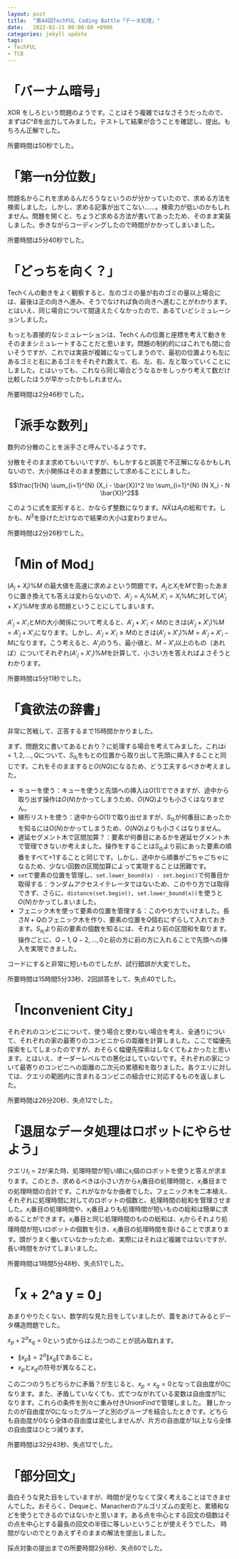 ```yaml
---
layout: post
title:  "第44回TechFUL Coding Battle「データ処理」"
date:   2022-02-21 00:00:00 +0900
categories: jekyll update
tags:
- TechFUL
- TCB
---
```


# 「バーナム暗号」

XOR をしろという問題のようです。ことはそう複雑ではなさそうだったので、まずは$C\text{\textasciicircum}B$を出力してみました。テストして結果が合うことを確認し、提出。もちろん正解でした。

所要時間は50秒でした。

# 「第一n分位数」

問題名からこれを求めるんだろうなというのが分かっていたので、求める方法を検索しました。しかし、求める記事が出てこない……。検索力が低いのかもしれません。問題を開くと、ちょうど求める方法が書いてあったため、そのまま実装しました。歩きながらコーディングしたので時間がかかってしまいました。

所要時間は5分40秒でした。

# 「どっちを向く？」

Techくんの動きをよく観察すると、左のゴミの量が右のゴミの量以上場合には、最後は正の向きへ進み、そうでなければ負の向きへ進むことがわかります。とはいえ、同じ場合について間違えたくなかったので、あるていどシミュレーションしました。

もっとも直接的なシミュレーションは、Techくんの位置と座標を考えて動きをそのままシミュレートすることだと思います。問題の制約的にはこれでも間に合いそうですが、これでは実装が複雑になってしまうので、最初の位置よりも左にあるゴミと右にあるゴミをそれぞれ数えて、右、左、右、左と取っていくことにしました。とはいっても、これなら同じ場合どうなるかをしっかり考えて数だけ比較したほうが早かったかもしれません。

所要時間は2分46秒でした。

# 「派手な数列」

数列の分散のことを派手さと呼んでいるようです。

分散をそのまま求めてもいいですが、もしかすると誤差で不正解になるかもしれないので、大小関係はそのまま整数にして求めることにしました。

```math
\frac{1}{N} \sum_{i=1}^{N} (X_i - \bar{X})^2 \to \sum_{i=1}^{N} (N X_i - N \bar{X})^2
```

このように式を変形すると、かならず整数になります。$N\bar X$は$A_i$の総和です。しかも、$N^3$を掛けただけなので結果の大小は変わりません。

所要時間は2分26秒でした。

# 「Min of Mod」

$(A_j + X_i) \% M$ の最大値を高速に求めよという問題です。$A_j$と$X_i$を$M$で割ったあまりに置き換えても答えは変わらないので、$A'_j = A_j \% M, X'_i = X_i \% M$に対して$(A'_j + X'_i) \% M$を求める問題ということにしてしまいます。

$A'_j + X'_i$と$M$の大小関係について考えると、$A'_j + X'_i < M$のときは$(A'_j + X'_i) \% M = A'_j + X'_i$になります。しかし、$A'_j + X'_i \ge M$のときは$(A'_j + X'_i) \% M = A'_j + X'_i - M$になります。こう考えると、$A'_j$のうち、最小値と、$M - X'_i$以上のもの（あれば）についてそれぞれ$(A'_j + X'_i) \% M$を計算して、小さい方を答えればよさそうとわかります。

所要時間は5分11秒でした。

# 「貪欲法の辞書」

非常に苦戦して、正答するまで15時間かかりました。

まず、問題文に書いてあるとおり？に処理する場合を考えてみました。これは$i=1,2,\ldots,Q$について、$S_{a_i}$をもとの位置から取り出して先頭に挿入することと同じです。これをそのまますると$O(NQ)$になるため、どう工夫するべきか考えました。

- キューを使う：キューを使うと先頭への挿入は$O(1)$でできますが、途中から取り出す操作は$O(N)$かかってしまうため、$O(NQ)$よりも小さくはなりません。
- 線形リストを使う：途中から$O(1)$で取り出せますが、$S_{a_i}$が何番目にあったかを知るには$O(N)$かかってしまうため、$O(NQ)$よりも小さくはなりません。
- 遅延セグメント木で区間加算？：要素が何番目にあるかを遅延セグメント木で管理できないか考えました。操作をすることは$S_{a_i}$より前にあった要素の順番をすべて$+1$することと同じです。しかし、途中から順番がごちゃごちゃになるため、少ない回数の区間加算によって実現することは困難です。
- `set`で要素の位置を管理し、`set.lower_bound(x) - set.begin()`で何番目か取得する：ランダムアクセスイテレータではないため、このやり方では取得できず、さらに、`distance(set.begin(), set.lower_bound(x))`を使うと$O(N)$かかってしまいました。
- フェニック木を使って要素の位置を管理する：このやり方でいけました。長さ$N+Q$のフェニック木を作り、要素の位置を$Q$個右にずらして入れておきます。$S_{a_i}$より前の要素の個数を知るには、それより前の区間和を取ります。操作ごとに、$Q-1, Q-2, \ldots, 0$と前の方に前の方に入れることで先頭への挿入を実現できました。

コードにすると非常に短いものでしたが、試行錯誤が大変でした。

所要時間は15時間5分33秒、2回誤答をして、失点40でした。

# 「Inconvenient City」

それぞれのコンビニについて、使う場合と使わない場合を考え、全通りについて、それぞれの家の最寄りのコンビニからの距離を計算しました。ここで幅優先探索をしてしまったのですが、おそらく幅優先探索はしなくてもよかったと思います。とはいえ、オーダーレベルでの悪化はしていないです。それぞれの家について最寄りのコンビニへの距離の二次元の累積和を取りました。各クエリに対しては、クエリの範囲内に含まれるコンビニの組合せに対応するものを返しました。

所要時間は26分20秒、失点12でした。

# 「退屈なデータ処理はロボットにやらせよう」

クエリ$t_i=2$が来た時、処理時間が短い順に$x_i$個のロボットを使うと答えが求まります。このとき、求めるべきは小さい方から$x_i$番目の処理時間と、$x_i$番目までの処理時間の合計です。これがなかなか曲者でした。フェニック木を二本植え、それぞれに処理時間に対してのロボットの個数と、処理時間の総和を管理させました。$x_i$番目の処理時間や、$x_i$番目よりも処理時間が短いものの総和は簡単に求めることができます。$x_i$番目と同じ処理時間のものの総和は、$x_i$からそれより処理時間が短いロボットの個数を引き、$x_i$番目の処理時間を掛けることで求まります。頭がうまく働いていなかったため、実際にはそれほど複雑ではないですが、長い時間をかけてしまいました。

所要時間は1時間5分48秒、失点51でした。

# 「x + 2^a y = 0」

あまりやりたくない、数学的な見た目をしていましたが、蓋をあけてみるとデータ構造問題でした。

$x_p + 2^a x_q = 0$という式からはふたつのことが読み取れます。

- $\|x_p\| = 2^a \|x_q\|$であること。
- $x_p$と$x_q$の符号が異なること。

この二つのうちどちらかに矛盾？が生じると、$x_p = x_q = 0$となって自由度が$0$になります。また、矛盾していなくても、式でつながれている変数は自由度が$1$になります。これらの条件を別々に重み付きUnionFindで管理しました。
難しかったのが自由度が$0$になったグループと別のグループを結合したときです。どちらも自由度が$0$なら全体の自由度は変化しませんが、片方の自由度が$1$以上なら全体の自由度はひとつ減ります。

所要時間は32分43秒、失点12でした。

# 「部分回文」

面白そうな見た目をしていますが、時間が足りなくて深く考えることはできませんでした。おそらく、Dequeと、Manacherのアルゴリズムの変形と、累積和などを使うとできるのではないかと思います。ある点を中心とする回文の個数はその点を中心とする最長の回文の半径に等しいということが使えそうでした。
時間がないのでとりあえずそのままの解法を提出しました。

採点対象の提出までの所要時間2分8秒、失点60でした。